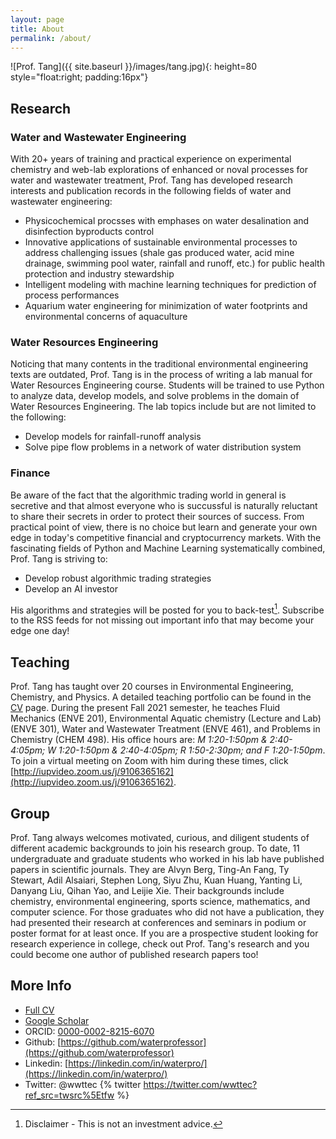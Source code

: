 ```yaml
---
layout: page
title: About
permalink: /about/
---
```

![Prof. Tang]({{ site.baseurl }}/images/tang.jpg){: height=80 style="float:right; padding:16px"}
## Research
### Water and Wastewater Engineering
With 20+ years of training and practical experience on experimental chemistry and web-lab explorations of enhanced or noval processes for water and wastewater treatment, Prof. Tang has developed research interests and publication records in the following fields of water and wastewater engineering: 

- Physicochemical procsses with emphases on water desalination and disinfection byproducts control
- Innovative applications of sustainable environmental processes to address challenging issues (shale gas produced water, acid mine drainage, swimming pool water, rainfall and runoff, etc.) for public health protection and industry stewardship
- Intelligent modeling with machine learning techniques for prediction of process performances
- Aquarium water engineering for minimization of water footprints and environmental concerns of aquaculture

### Water Resources Engineering
Noticing that many contents in the traditional environmental engineering texts are outdated, Prof. Tang is in the process of writing a lab manual for Water Resources Engineering course. Students will be trained to use Python to analyze data, develop models, and solve problems in the domain of Water Resources Engineering. The lab topics include but are not limited to the following: 

- Develop models for rainfall-runoff analysis
- Solve pipe flow problems in a network of water distribution system

### Finance

Be aware of the fact that the algorithmic trading world in general is secretive and that almost everyone who is succussful is naturally reluctant to share their secrets in order to protect their sources of success. From practical point of view, there is no choice but learn and generate your own edge in today's competitive financial and cryptocurrency markets. With the fascinating fields of Python and Machine Learning systematically combined, Prof. Tang is striving to:  

- Develop robust algorithmic trading strategies
- Develop an AI investor

His algorithms and strategies will be posted for you to back-test[^1]. Subscribe to the RSS feeds for not missing out important info that may become your edge one day!

## Teaching

Prof. Tang has taught over 20 courses in Environmental Engineering, Chemistry, and Physics. A detailed teaching portfolio can be found in the [CV](/web/cv/) page. During the present Fall 2021 semester, he teaches Fluid Mechanics (ENVE 201), Environmental Aquatic chemistry (Lecture and Lab) (ENVE 301), Water and Wastewater Treatment (ENVE 461), and Problems in Chemistry (CHEM 498). His office hours are: *M 1:20-1:50pm & 2:40-4:05pm; W 1:20-1:50pm & 2:40-4:05pm; R 1:50-2:30pm; and F 1:20-1:50pm*. To join a virtual meeting on Zoom with him during these times, click [http://iupvideo.zoom.us/j/9106365162](http://iupvideo.zoom.us/j/9106365162). 

## Group

Prof. Tang always welcomes motivated, curious, and diligent students of different academic backgrounds to join his research group. To date, 11 undergraduate and graduate students who worked in his lab have published papers in scientific journals. They are Alvyn Berg, Ting-An Fang, Ty Stewart, Adil Alsaiari, Stephen Long, Siyu Zhu, Kuan Huang, Yanting Li, Danyang Liu, Qihan Yao, and Leijie Xie. Their backgrounds include chemistry, environmental engineering, sports science, mathematics, and computer science. For those graduates who did not have a publication, they had presented their research at conferences and seminars in podium or poster format for at least once. If you are a prospective student looking for research experience in college, check out Prof. Tang's research and you could become one author of published research papers too! 

## More Info
- [Full CV](/web/cv/)
- [Google Scholar](https://scholar.google.com/citations?user=K4iViX0AAAAJ&hl=en)
- ORCID: [0000-0002-8215-6070](https://orcid.org/0000-0002-8215-6070)
- Github: [https://github.com/waterprofessor](https://github.com/waterprofessor)
- Linkedin: [https://linkedin.com/in/waterpro/](https://linkedin.com/in/waterpro/)
- Twitter: @wwttec
{% twitter https://twitter.com/wwttec?ref_src=twsrc%5Etfw %}


[^1]: Disclaimer - This is not an investment advice. 